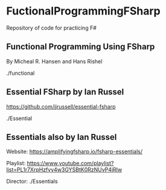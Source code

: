 # FuctionalProgrammingFSharp

Repository of code for practicing F#

## Functional Programming Using FSharp

By Micheal R. Hansen and Hans Rishel

./functional

## Essential FSharp by Ian Russel

<https://github.com/ijrussell/essential-fsharp>

./Essential

## Essentials also by Ian Russel

Website: <https://amplifyingfsharp.io/fsharp-essentials/>

Playlist: <https://www.youtube.com/playlist?list=PL1r7XrpHzfvy4w3GYSBtK0RzNUvP4jRlw>

Director:  ./Essentials
